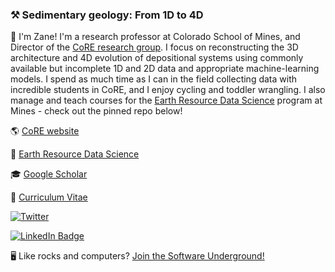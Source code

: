 ### ⚒️ Sedimentary geology: From 1D to 4D

👋 I'm Zane! I'm a research professor at Colorado School of Mines, and Director of the [CoRE research group](https://core.mines.edu). I focus on reconstructing the 3D architecture and 4D evolution of depositional systems using commonly available but incomplete 1D and 2D data and appropriate machine-learning models. I spend as much time as I can in the field collecting data with incredible students in CoRE, and I enjoy cycling and toddler wrangling. I also manage and teach courses for the [Earth Resource Data Science](https://online.mines.edu/earth-resources-online/) program at Mines - check out the pinned repo below!

🌎 [CoRE website](https://core.mines.edu)

🐍 [Earth Resource Data Science](https://online.mines.edu/earth-resources-online/)

🎓 [Google Scholar](https://scholar.google.com/citations?user=58dKXjAAAAAJ&hl=en)

💾 [Curriculum Vitae](https://zanejobe.github.io/curriculum-vitae/)

[![Twitter](https://img.shields.io/twitter/url/https/twitter.com/zanejobe.svg?style=social&label=Follow%20%40zanejobe)](https://twitter.com/cloudposse)

[![LinkedIn Badge](https://img.shields.io/badge/LinkedIn-Profile-informational?style=flat&logo=linkedin&logoColor=white&color=0D76A8)](https://www.linkedin.com/in/zane-jobe/)

🖥️ Like rocks and computers? [Join the Software Underground!](https://softwareunderground.org/slack)

<!--
<a href="https://github.com/anuraghazra/github-readme-stats">
  <img align="center" src="https://github-readme-stats.vercel.app/api?username=zanejobe&hide=stars&show_icons=true&count_private=true" />
</a>
<a href="https://github.com/anuraghazra/convoychat">
  <img align="center" src="https://github-readme-stats.vercel.app/api/top-langs/?username=zanejobe&hide=Jupyter%20Notebook&layout=compact" />
</a>
-->

